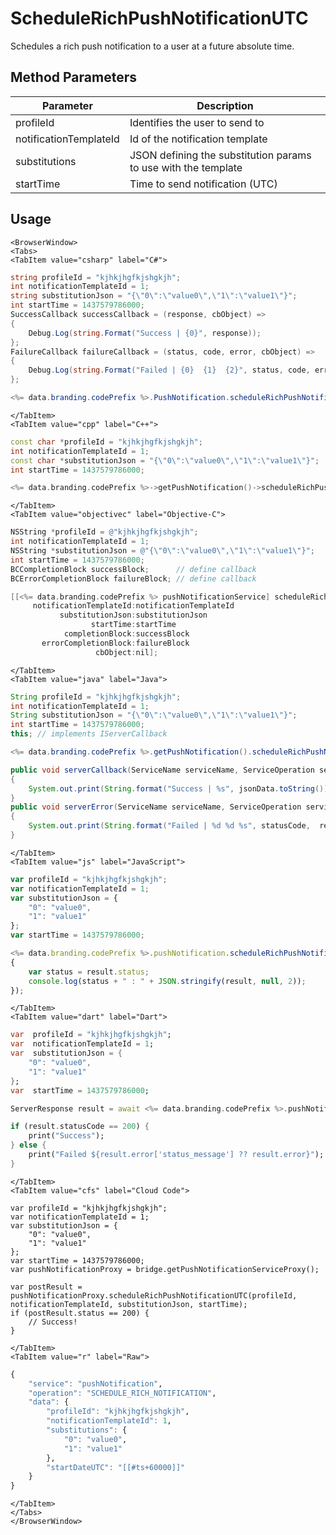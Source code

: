 # ScheduleRichPushNotificationUTC

Schedules a rich push notification to a user at a future absolute time.

<PartialServop service_name="pushNotification" operation_name="SCHEDULE_RICH_NOTIFICATION" />

## Method Parameters

| Parameter              | Description                                                    |
| ---------------------- | -------------------------------------------------------------- |
| profileId              | Identifies the user to send to                                 |
| notificationTemplateId | Id of the notification template                                |
| substitutions          | JSON defining the substitution params to use with the template |
| startTime              | Time to send notification (UTC)                                |

## Usage

```mdx-code-block
<BrowserWindow>
<Tabs>
<TabItem value="csharp" label="C#">
```

```csharp
string profileId = "kjhkjhgfkjshgkjh";
int notificationTemplateId = 1;
string substitutionJson = "{\"0\":\"value0\",\"1\":\"value1\"}";
int startTime = 1437579786000;
SuccessCallback successCallback = (response, cbObject) =>
{
    Debug.Log(string.Format("Success | {0}", response));
};
FailureCallback failureCallback = (status, code, error, cbObject) =>
{
    Debug.Log(string.Format("Failed | {0}  {1}  {2}", status, code, error));
};

<%= data.branding.codePrefix %>.PushNotification.scheduleRichPushNotificationUTC(profileId, notificationTemplateId, substitutionJson, startTime, successCallback, failureCallback);
```

```mdx-code-block
</TabItem>
<TabItem value="cpp" label="C++">
```

```cpp
const char *profileId = "kjhkjhgfkjshgkjh";
int notificationTemplateId = 1;
const char *substitutionJson = "{\"0\":\"value0\",\"1\":\"value1\"}";
int startTime = 1437579786000;

<%= data.branding.codePrefix %>->getPushNotification()->scheduleRichPushNotificationUTC(profileId, notificationTemplateId, substitutionJson, startTime, this);
```

```mdx-code-block
</TabItem>
<TabItem value="objectivec" label="Objective-C">
```

```objectivec
NSString *profileId = @"kjhkjhgfkjshgkjh";
int notificationTemplateId = 1;
NSString *substitutionJson = @"{\"0\":\"value0\",\"1\":\"value1\"}";
int startTime = 1437579786000;
BCCompletionBlock successBlock;      // define callback
BCErrorCompletionBlock failureBlock; // define callback

[[<%= data.branding.codePrefix %> pushNotificationService] scheduleRichPushNotificationUTC:profileId
     notificationTemplateId:notificationTemplateId
           substitutionJson:substitutionJson
                  startTime:startTime
            completionBlock:successBlock
       errorCompletionBlock:failureBlock
                   cbObject:nil];
```

```mdx-code-block
</TabItem>
<TabItem value="java" label="Java">
```

```java
String profileId = "kjhkjhgfkjshgkjh";
int notificationTemplateId = 1;
String substitutionJson = "{\"0\":\"value0\",\"1\":\"value1\"}";
int startTime = 1437579786000;
this; // implements IServerCallback

<%= data.branding.codePrefix %>.getPushNotification().scheduleRichPushNotificationUTC(profileId, notificationTemplateId, substitutionJson, startTime, this);

public void serverCallback(ServiceName serviceName, ServiceOperation serviceOperation, JSONObject jsonData)
{
    System.out.print(String.format("Success | %s", jsonData.toString()));
}
public void serverError(ServiceName serviceName, ServiceOperation serviceOperation, int statusCode, int reasonCode, String jsonError)
{
    System.out.print(String.format("Failed | %d %d %s", statusCode,  reasonCode, jsonError.toString()));
}
```

```mdx-code-block
</TabItem>
<TabItem value="js" label="JavaScript">
```

```javascript
var profileId = "kjhkjhgfkjshgkjh";
var notificationTemplateId = 1;
var substitutionJson = {
    "0": "value0",
    "1": "value1"
};
var startTime = 1437579786000;

<%= data.branding.codePrefix %>.pushNotification.scheduleRichPushNotificationUTC(profileId, notificationTemplateId, substitutionJson, startTime, result =>
{
	var status = result.status;
	console.log(status + " : " + JSON.stringify(result, null, 2));
});
```

```mdx-code-block
</TabItem>
<TabItem value="dart" label="Dart">
```

```dart
var  profileId = "kjhkjhgfkjshgkjh";
var  notificationTemplateId = 1;
var  substitutionJson = {
    "0": "value0",
    "1": "value1"
};
var  startTime = 1437579786000;

ServerResponse result = await <%= data.branding.codePrefix %>.pushNotificationService.scheduleRichPushNotificationUTC(profileId:profileId, notificationTemplateId:notificationTemplateId, substitution:substitutionJson, startTime:startTime);

if (result.statusCode == 200) {
    print("Success");
} else {
    print("Failed ${result.error['status_message'] ?? result.error}");
}
```

```mdx-code-block
</TabItem>
<TabItem value="cfs" label="Cloud Code">
```

```cfscript
var profileId = "kjhkjhgfkjshgkjh";
var notificationTemplateId = 1;
var substitutionJson = {
    "0": "value0",
    "1": "value1"
};
var startTime = 1437579786000;
var pushNotificationProxy = bridge.getPushNotificationServiceProxy();

var postResult = pushNotificationProxy.scheduleRichPushNotificationUTC(profileId, notificationTemplateId, substitutionJson, startTime);
if (postResult.status == 200) {
    // Success!
}
```

```mdx-code-block
</TabItem>
<TabItem value="r" label="Raw">
```

```r
{
	"service": "pushNotification",
	"operation": "SCHEDULE_RICH_NOTIFICATION",
	"data": {
		"profileId": "kjhkjhgfkjshgkjh",
		"notificationTemplateId": 1,
		"substitutions": {
			"0": "value0",
			"1": "value1"
		},
		"startDateUTC": "[[#ts+60000]]"
	}
}
```

```mdx-code-block
</TabItem>
</Tabs>
</BrowserWindow>
```
